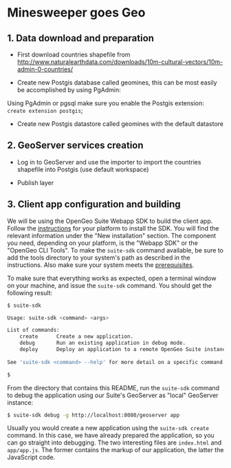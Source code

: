 # Minesweeper goes Geo

## 1. Data download and preparation


- First download countries shapefile from http://www.naturalearthdata.com/downloads/10m-cultural-vectors/10m-admin-0-countries/

- Create new Postgis database called geomines, this can be most easily be accomplished by using PgAdmin:

<insert image here>

Using PgAdmin or pgsql make sure you enable the Postgis extension: ```create extension postgis```;

- Create new Postgis datastore called geomines with the default datastore

<insert image here>




## 2. GeoServer services creation

- Log in to GeoServer and use the importer to import the countries shapefile into Postgis (use default workspace)

- Publish layer




## 3. Client app configuration and building

We will be using the OpenGeo Suite Webapp SDK to build the client app. Follow the [instructions](http://localhost:8080/opengeo-docs/installation/index.html#installation) for your platform to install the SDK. You will find the relevant information under the "New installation" section. The component you need, depending on your platform, is the "Webapp SDK" or the "OpenGeo CLI Tools". To make the `suite-sdk` command available, be sure to add the tools directory to your system's path as described in the instructions. Also make sure your system meets the [prerequisites](http://localhost:8080/opengeo-docs/webapps/webappsdk.html#webapps-sdk).

To make sure that everything works as expected, open a terminal window on your machine, and issue the `suite-sdk` command. You should get the following result:
```sh
$ suite-sdk

Usage: suite-sdk <command> <args>

List of commands:
    create      Create a new application.
    debug       Run an existing application in debug mode.
    deploy      Deploy an application to a remote OpenGeo Suite instance.
    
See 'suite-sdk <command> --help' for more detail on a specific command.

$
```
From the directory that contains this README, run the `suite-sdk` command to debug the application using our Suite's GeoServer as "local" GeoServer instance:
```sh
$ suite-sdk debug -g http://localhost:8080/geoserver app
```
Usually you would create a new application using the `suite-sdk create` command. In this case, we have already prepared the application, so you can go straight into debugging. The two interesting files are `index.html` and `app/app.js`. The former contains the markup of our application, the latter the JavaScript code.
